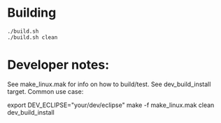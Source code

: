 

# Building

    ./build.sh
    ./build.sh clean

# Developer notes:

See make_linux.mak for info on how to build/test. See dev_build_install target. Common use case:

   export DEV_ECLIPSE="your/dev/eclipse"
   make -f make_linux.mak clean dev_build_install
   
